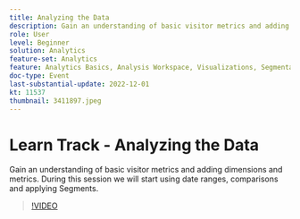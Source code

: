 ```yaml
---
title: Analyzing the Data
description: Gain an understanding of basic visitor metrics and adding dimensions and metrics. During this session we will start using date ranges, comparisons and applying Segments.
role: User
level: Beginner
solution: Analytics
feature-set: Analytics
feature: Analytics Basics, Analysis Workspace, Visualizations, Segmentation, Metrics
doc-type: Event
last-substantial-update: 2022-12-01
kt: 11537
thumbnail: 3411897.jpeg
---
```

# Learn Track - Analyzing the Data 

Gain an understanding of basic visitor metrics and adding dimensions and metrics. During this session we will start using date ranges, comparisons and applying Segments.

>[!VIDEO](https://video.tv.adobe.com/v/3411897/?quality=12&learn=on)
